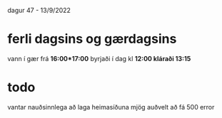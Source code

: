dagur 47 - 13/9/2022

# ferli dagsins og gærdagsins
vann í gær frá **16:00*17:00**
byrjaði í dag kl **12:00 kláraði 13:15**

# todo
vantar nauðsinnlega að laga heimasíðuna mjög auðvelt að fá 500 error